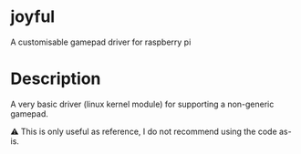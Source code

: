# joyful
A customisable gamepad driver for raspberry pi

# Description

A very basic driver (linux kernel module) for supporting a non-generic gamepad.

⚠️ This is only useful as reference, I do not recommend using the code as-is.
